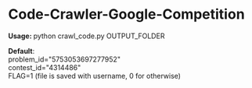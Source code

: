 # Code-Crawler-Google-Competition
<b>Usage: </b> python crawl_code.py OUTPUT_FOLDER<br/>

<b>Default</b>: <br/>
problem_id="5753053697277952"<br/>
contest_id="4314486"<br/>
FLAG=1 (file is saved with username, 0 for otherwise)
